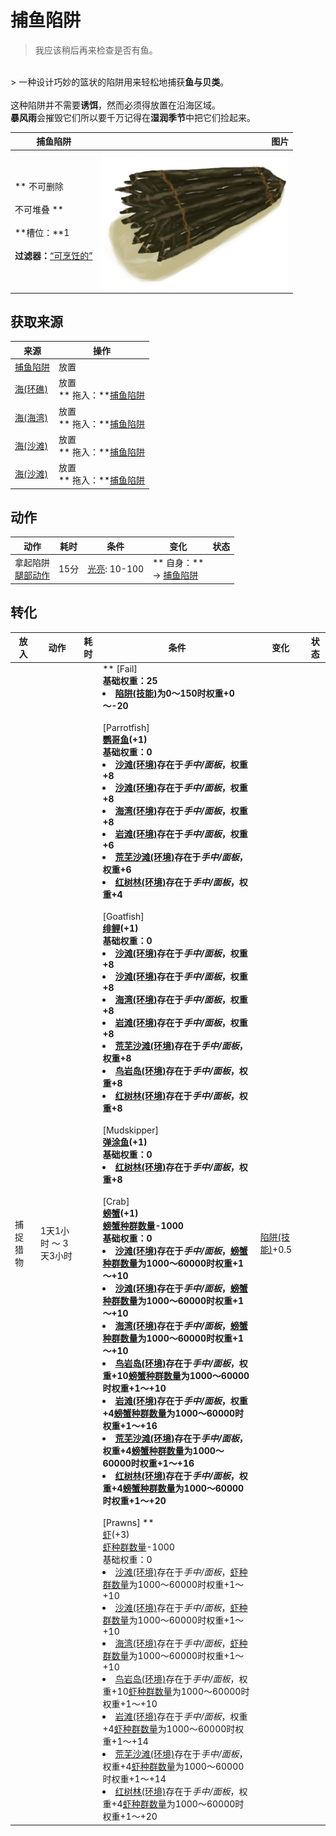 # 捕鱼陷阱  
> 我应该稍后再来检查是否有鱼。  
<br>  
> 一种设计巧妙的篮状的陷阱用来轻松地捕获<b>鱼与贝类</b>。<br><br>这种陷阱并不需要<b>诱饵</b>，然而必须得放置在沿海区域。<br><b>暴风雨</b>会摧毁它们所以要千万记得在<b>湿润季节</b>中把它们捡起来。  
  
  捕鱼陷阱  |   图片   
 ----  |  ----:   
 ** 不可删除 **<br><br>** 不可堆叠 **<br><br>**槽位：**1<br><br>**过滤器：**[“可烹饪的”](tag_Cookable.md)  |  <img decoding="async" src="Sprite/FishTrap.png" href="a.md" style="max-width:300px;max-height:300px;">   
  
## 获取来源  
来源  |  操作  
----  |  ----  
[捕鱼陷阱](FishTrap.md)  |  放置  
[海(环礁)](Sea_Atoll.md)  |  放置<br>** 拖入：**[捕鱼陷阱](FishTrap.md)  
[海(海湾)](Sea_Bay.md)  |  放置<br>** 拖入：**[捕鱼陷阱](FishTrap.md)  
[海(沙滩)](Sea_Beach.md)  |  放置<br>** 拖入：**[捕鱼陷阱](FishTrap.md)  
[海(沙滩)](Sea_Cove.md)  |  放置<br>** 拖入：**[捕鱼陷阱](FishTrap.md)  
## 动作  
动作  |  耗时  |  条件  |  变化  |  状态  
----  |  ----  |  ----  |  ----  |  ----  
拿起陷阱<br>[腿部动作](LegAction.md)  |  15分  |  [光亮](Light.md): 10-100  |  ** 自身：**<br>→ [捕鱼陷阱](FishTrap.md)  |    
## 转化  
放入  |  动作  |  耗时  |  条件  |  变化  |  状态  
----  |  ----  |  ----  |  ----  |  ----  |  ----  
  |  捕捉猎物  |  1天1小时 ～ 3天3小时  |    |  ** [Fail]  **<br>基础权重：25<li>[陷阱(技能)](Skill_Trapping.md)为0～150时权重+0～-20</li><br>** [Parrotfish]  **<br>  [鹦哥鱼](ParrotFish.md)(+1)<br>基础权重：0<li>[沙滩(环境)](Env_Beach.md)存在于*手中/面板*，权重+8</li><li>[沙滩(环境)](Env_Cove.md)存在于*手中/面板*，权重+8</li><li>[海湾(环境)](Env_Bay.md)存在于*手中/面板*，权重+8</li><li>[岩滩(环境)](Env_Rocks.md)存在于*手中/面板*，权重+6</li><li>[荒芜沙滩(环境)](Env_DesolateBeach.md)存在于*手中/面板*，权重+6</li><li>[红树林(环境)](Env_Mangroves.md)存在于*手中/面板*，权重+4</li><br>** [Goatfish]  **<br>  [绯鲤](Goatfish.md)(+1)<br>基础权重：0<li>[沙滩(环境)](Env_Beach.md)存在于*手中/面板*，权重+8</li><li>[沙滩(环境)](Env_Cove.md)存在于*手中/面板*，权重+8</li><li>[海湾(环境)](Env_Bay.md)存在于*手中/面板*，权重+8</li><li>[岩滩(环境)](Env_Rocks.md)存在于*手中/面板*，权重+8</li><li>[荒芜沙滩(环境)](Env_DesolateBeach.md)存在于*手中/面板*，权重+8</li><li>[鸟岩岛(环境)](Env_BirdRock.md)存在于*手中/面板*，权重+8</li><li>[红树林(环境)](Env_Mangroves.md)存在于*手中/面板*，权重+8</li><br>** [Mudskipper]  **<br>  [弹涂鱼](Mudskipper.md)(+1)<br>基础权重：0<li>[红树林(环境)](Env_Mangroves.md)存在于*手中/面板*，权重+8</li><br>** [Crab]  **<br>  [螃蟹](Crab.md)(+1)<br>[螃蟹种群数量](Pop_Crab.md)-1000<br>基础权重：0<li>[沙滩(环境)](Env_Beach.md)存在于*手中/面板*，[螃蟹种群数量](Pop_Crab.md)为1000～60000时权重+1～+10</li><li>[沙滩(环境)](Env_Cove.md)存在于*手中/面板*，[螃蟹种群数量](Pop_Crab.md)为1000～60000时权重+1～+10</li><li>[海湾(环境)](Env_Bay.md)存在于*手中/面板*，[螃蟹种群数量](Pop_Crab.md)为1000～60000时权重+1～+10</li><li>[鸟岩岛(环境)](Env_BirdRock.md)存在于*手中/面板*，权重+10[螃蟹种群数量](Pop_Crab.md)为1000～60000时权重+1～+10</li><li>[岩滩(环境)](Env_Rocks.md)存在于*手中/面板*，权重+4[螃蟹种群数量](Pop_Crab.md)为1000～60000时权重+1～+16</li><li>[荒芜沙滩(环境)](Env_DesolateBeach.md)存在于*手中/面板*，权重+4[螃蟹种群数量](Pop_Crab.md)为1000～60000时权重+1～+16</li><li>[红树林(环境)](Env_Mangroves.md)存在于*手中/面板*，权重+4[螃蟹种群数量](Pop_Crab.md)为1000～60000时权重+1～+20</li><br>** [Prawns]  **<br>  [虾](Prawns.md)(+3)<br>[虾种群数量](Pop_Prawn.md)-1000<br>基础权重：0<li>[沙滩(环境)](Env_Beach.md)存在于*手中/面板*，[虾种群数量](Pop_Prawn.md)为1000～60000时权重+1～+10</li><li>[沙滩(环境)](Env_Cove.md)存在于*手中/面板*，[虾种群数量](Pop_Prawn.md)为1000～60000时权重+1～+10</li><li>[海湾(环境)](Env_Bay.md)存在于*手中/面板*，[虾种群数量](Pop_Prawn.md)为1000～60000时权重+1～+10</li><li>[鸟岩岛(环境)](Env_BirdRock.md)存在于*手中/面板*，权重+10[虾种群数量](Pop_Prawn.md)为1000～60000时权重+1～+10</li><li>[岩滩(环境)](Env_Rocks.md)存在于*手中/面板*，权重+4[虾种群数量](Pop_Prawn.md)为1000～60000时权重+1～+14</li><li>[荒芜沙滩(环境)](Env_DesolateBeach.md)存在于*手中/面板*，权重+4[虾种群数量](Pop_Prawn.md)为1000～60000时权重+1～+14</li><li>[红树林(环境)](Env_Mangroves.md)存在于*手中/面板*，权重+4[虾种群数量](Pop_Prawn.md)为1000～60000时权重+1～+20</li>  |  [陷阱(技能)](Skill_Trapping.md)+0.5  


<script>document.title="捕鱼陷阱 - 卡牌生存百科 Card Survival Wiki";</script>